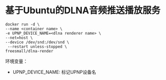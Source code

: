 # 基于Ubuntu的DLNA音频推送播放服务

```
docker run -d \
--name <container name> \
-e UPNP_DEVICE_NAME=<dlna renderer name> \
--net=host \
--device /dev/snd:/dev/snd \
 --restart unless-stopped \
freesmall/dlna-render
```

环境变量：
- UPNP_DEVICE_NAME: 标记UPNP设备名
